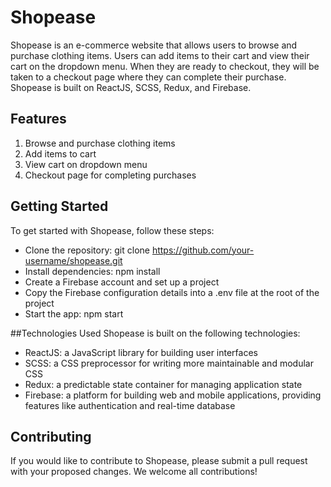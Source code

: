 
# Shopease
Shopease is an e-commerce website that allows users to browse and purchase clothing items. Users can add items to their cart and view their cart on the dropdown menu. When they are ready to checkout, they will be taken to a checkout page where they can complete their purchase. Shopease is built on ReactJS, SCSS, Redux, and Firebase.

## Features
1. Browse and purchase clothing items
2. Add items to cart
3. View cart on dropdown menu
4. Checkout page for completing purchases

## Getting Started
To get started with Shopease, follow these steps:

* Clone the repository: git clone https://github.com/your-username/shopease.git
* Install dependencies: npm install
* Create a Firebase account and set up a project
* Copy the Firebase configuration details into a .env file at the root of the project
* Start the app: npm start


##Technologies Used
Shopease is built on the following technologies:

* ReactJS: a JavaScript library for building user interfaces
* SCSS: a CSS preprocessor for writing more maintainable and modular CSS
* Redux: a predictable state container for managing application state
* Firebase: a platform for building web and mobile applications, providing features like authentication and real-time database


## Contributing
If you would like to contribute to Shopease, please submit a pull request with your proposed changes. We welcome all contributions!
